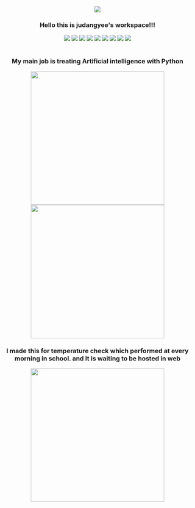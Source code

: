 <div align="center">
  <a href="https://judangyee.me"><img src="https://capsule-render.vercel.app/api?type=waving&color=auto&height=200&section=header&text=judangdev&fontSize=50&animation=fadeIn&fontAlignY=34"></a>
  <h3>Hello this is judangyee's workspace!!!</h3>

  <img src="https://img.shields.io/badge/Python-3766AB?style=round-square&logo=Python&logoColor=white">
  <img src="https://img.shields.io/badge/Flask-F5F5DC?style=round-square&logo=Flask&logoColor=black">
  <img src="https://img.shields.io/badge/CSS-1572B6?style=round-square&logo=css3&logoColor=white">
  <img src="https://img.shields.io/badge/C-A8B9CC?style=round-square&logo=C&logoColor=white">
  <img src="https://img.shields.io/badge/HTML-E34F26?style=round-square&logo=html5&logoColor=white">
  <img src="https://img.shields.io/badge/JavaScript-ffb13b?style=round-square&logo=javascript&logoColor=white">
  <img src="https://img.shields.io/badge/aws-333664?style=round-square&logo=amazon-aws&logoColor=white">
  <img src="https://img.shields.io/badge/MySQL-4479A1?style=round-square&logo=MySQL&logoColor=white">
  <img src="https://img.shields.io/badge/Tensorflow-FF6F00?style=round-square&logo=Tensorflow&logoColor=white">
  <br><br>

  <h3>My main job is treating Artificial intelligence with Python</h3>
<a href="https://github.com/judangyee/BTC_prediction.git"><img src="https://github-readme-stats.vercel.app/api/pin/?username=judangyee&repo=BTC_prediction&theme=vue-dark" width=350px><a>
<a href="https://github.com/judangyee/Stock_prediction.git"><img src="https://github-readme-stats.vercel.app/api/pin/?username=judangyee&repo=Stock_prediction&theme=vue-dark" width=350px><a>

  <h3>I made this for temperature check which performed at every morning in school. and It is waiting to be hosted in web</h3>
  <a href="https://github.com/judangyee/tempchecker.git"><img src="https://github-readme-stats.vercel.app/api/pin/?username=judangyee&repo=tempchecker&theme=vue-dark" width=350px><a>
